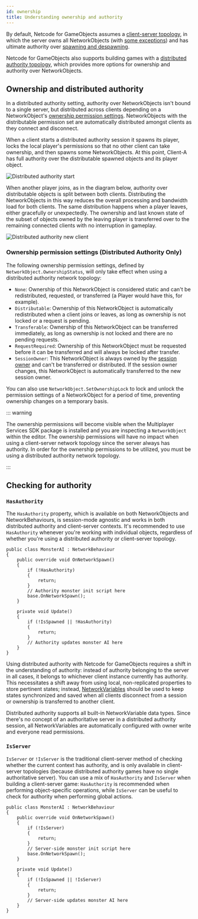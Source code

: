 ```yaml
---
id: ownership
title: Understanding ownership and authority
---
```


By default, Netcode for GameObjects assumes a [client-server topology](../terms-concepts/client-server.md), in which the server owns all NetworkObjects (with [some exceptions](networkobject.md#ownership)) and has ultimate authority over [spawning and despawning](object-spawning.md).

Netcode for GameObjects also supports building games with a [distributed authority topology](../terms-concepts/distributed-authority.md), which provides more options for ownership and authority over NetworkObjects.

## Ownership and distributed authority

In a distributed authority setting, authority over NetworkObjects isn't bound to a single server, but distributed across clients depending on a NetworkObject's [ownership permission settings](#ownership-permission-settings). NetworkObjects with the distributable permission set are automatically distributed amongst clients as they connect and disconnect.

When a client starts a distributed authority session it spawns its player, locks the local player's permissions so that no other client can take ownership, and then spawns some NetworkObjects. At this point, Client-A has full authority over the distributable spawned objects and its player object.

![Distributed authority start](/img/distributed-authority-start.jpg)

When another player joins, as in the diagram below, authority over distributable objects is split between both clients. Distributing the NetworkObjects in this way reduces the overall processing and bandwidth load for both clients. The same distribution happens when a player leaves, either gracefully or unexpectedly. The ownership and last known state of the subset of objects owned by the leaving player is transferred over to the remaining connected clients with no interruption in gameplay.

![Distributed authority new client](/img/distributed-authority-new-client.jpg)

### Ownership permission settings (Distributed Authority Only)

The following ownership permission settings, defined by `NetworkObject.OwnershipStatus`, will only take effect when using a distributed authority network topology:

* `None`: Ownership of this NetworkObject is considered static and can't be redistributed, requested, or transferred (a Player would have this, for example).
* `Distributable`: Ownership of this NetworkObject is automatically redistributed when a client joins or leaves, as long as ownership is not locked or a request is pending.
* `Transferable`: Ownership of this NetworkObject can be transferred immediately, as long as ownership is not locked and there are no pending requests.
* `RequestRequired`: Ownership of this NetworkObject must be requested before it can be transferred and will always be locked after transfer.
* `SessionOwner`: This NetworkObject is always owned by the [session owner](../terms-concepts/distributed-authority.md#session-ownership) and can't be transferred or distributed. If the session owner changes, this NetworkObject is automatically transferred to the new session owner.

You can also use `NetworkObject.SetOwnershipLock` to lock and unlock the permission settings of a NetworkObject for a period of time, preventing ownership changes on a temporary basis.

::: warning

The ownership permissions will become visible when the Multiplayer Services SDK package is installed and you are inspecting a `NetworkObject` within the editor. The ownership permissions will have no impact when using a client-server network topology since the server always has authority. In order for the ownership permissions to be utilized, you must be using a distributed authority network topology.

:::


## Checking for authority

### `HasAuthority`

The `HasAuthority` property, which is available on both NetworkObjects and NetworkBehaviours, is session-mode agnostic and works in both distributed authority and client-server contexts. It's recommended to use `HasAuthority` whenever you're working with individual objects, regardless of whether you're using a distributed authority or client-server topology.

```
public class MonsterAI : NetworkBehaviour
{
    public override void OnNetworkSpawn()
    {
        if (!HasAuthority)
        {
            return;
        }
        // Authority monster init script here
        base.OnNetworkSpawn();
    }

    private void Update()
    {
        if (!IsSpawned || !HasAuthority)
        {
            return;
        }
        // Authority updates monster AI here
    }
}
```

Using distributed authority with Netcode for GameObjects requires a shift in the understanding of authority: instead of authority belonging to the server in all cases, it belongs to whichever client instance currently has authority. This necessitates a shift away from using local, non-replicated properties to store pertinent states; instead, [NetworkVariables](networkvariable.md) should be used to keep states synchronized and saved when all clients disconnect from a session or ownership is transferred to another client.

Distributed authority supports all built-in NetworkVariable data types. Since there's no concept of an authoritative server in a distributed authority session, all NetworkVariables are automatically configured with owner write and everyone read permissions.

### `IsServer`

`IsServer` or `!IsServer` is the traditional client-server method of checking whether the current context has authority, and is only available in client-server topologies (because distributed authority games have no single authoritative server). You can use a mix of `HasAuthority` and `IsServer` when building a client-server game: `HasAuthority` is recommended when performing object-specific operations, while `IsServer` can be useful to check for authority when performing global actions.

```
public class MonsterAI : NetworkBehaviour
{
    public override void OnNetworkSpawn()
    {
        if (!IsServer)
        {
            return;
        }
        // Server-side monster init script here
        base.OnNetworkSpawn();
    }

    private void Update()
    {
        if (!IsSpawned || !IsServer)
        {
            return;
        }
        // Server-side updates monster AI here
    }
}
```
